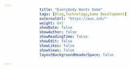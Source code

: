 ---
                title: "Everybody Wants Some"
                tags: [Blog,Technology,Game Development]
                externalUrl: "https://ews.ink/"
                weight: 841
                showDate: false
                showAuthor: false
                showReadingTime: false
                showEdit: false
                showLikes: false
                showViews: false
                layoutBackgroundHeaderSpace: false
                ---
